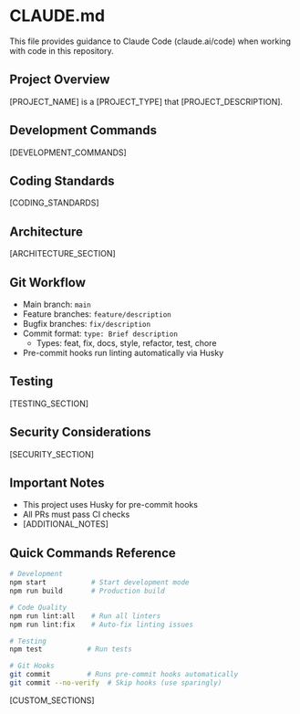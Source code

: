 # CLAUDE.md

This file provides guidance to Claude Code (claude.ai/code) when working with code in this repository.

## Project Overview

[PROJECT_NAME] is a [PROJECT_TYPE] that [PROJECT_DESCRIPTION].

## Development Commands

[DEVELOPMENT_COMMANDS]

## Coding Standards

[CODING_STANDARDS]

## Architecture

[ARCHITECTURE_SECTION]

## Git Workflow

- Main branch: `main`
- Feature branches: `feature/description`
- Bugfix branches: `fix/description`
- Commit format: `type: Brief description`
  - Types: feat, fix, docs, style, refactor, test, chore
- Pre-commit hooks run linting automatically via Husky

## Testing

[TESTING_SECTION]

## Security Considerations

[SECURITY_SECTION]

## Important Notes

- This project uses Husky for pre-commit hooks
- All PRs must pass CI checks
- [ADDITIONAL_NOTES]

## Quick Commands Reference

```bash
# Development
npm start           # Start development mode
npm run build       # Production build

# Code Quality
npm run lint:all    # Run all linters
npm run lint:fix    # Auto-fix linting issues

# Testing
npm test           # Run tests

# Git Hooks
git commit         # Runs pre-commit hooks automatically
git commit --no-verify  # Skip hooks (use sparingly)
```

[CUSTOM_SECTIONS]
